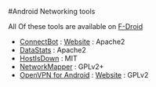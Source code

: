 #Android Networking tools

All Of these tools are available on [F-Droid](https://f-droid.org/)

* [ConnectBot](https://github.com/connectbot/connectbot) : [Website](https://connectbot.org/) : Apache2
* [DataStats](https://github.com/takke/DataStats) : Apache2
* [HostIsDown](https://gitlab.com/ilpianista/HostIsDown) : MIT
* [NetworkMapper](https://github.com/kost/NetworkMapper) : GPLv2+
* [OpenVPN for Android](https://github.com/schwabe/ics-openvpn) : [Website](ics-openvpn.blinkt.de) : GPLv2
